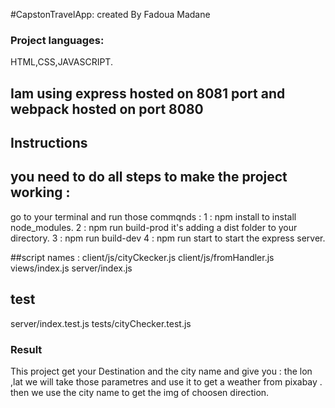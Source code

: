  #CapstonTravelApp: created By Fadoua Madane

### Project languages:
HTML,CSS,JAVASCRIPT.

## Iam using express hosted on 8081 port and webpack hosted on port 8080

## Instructions
## you need to do all steps to make the project working :
go to your terminal and run those commqnds :
                          1 : npm install to install node_modules.
                          2 : npm run build-prod it's adding a dist folder to your directory.
                          3 : npm run build-dev 
                          4 : npm run start to start the express server.
                          
 ##script names :
 client/js/cityCkecker.js
 client/js/fromHandler.js
 views/index.js
 server/index.js
 
 ## test
 server/index.test.js
 tests/cityChecker.test.js
 

### Result 
This project get your Destination and  the city name  and give you :
the lon ,lat we will take those parametres and use it  to get a weather from pixabay .
then we use the city name to get the img of choosen direction. 
